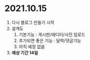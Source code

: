 # 2021.10.15
   1. 다시 블로그 만들기 시작
   2. 설계도
      1. 기본기능 : 게시판/에디터/사진 업로드
      2. 추가되면 좋은 기능 : 달력/댓글기능
      3. 아직 예정 없음
   3. **예상 기간 14일**
       
